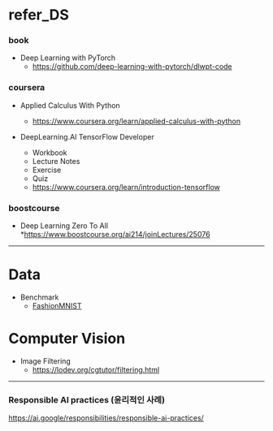 # refer_DS

### book

* Deep Learning with PyTorch  
  * https://github.com/deep-learning-with-pytorch/dlwpt-code

### coursera

* Applied Calculus With Python  
  * https://www.coursera.org/learn/applied-calculus-with-python

* DeepLearning.AI TensorFlow Developer
  * Workbook
  * Lecture Notes
  * Exercise
  * Quiz  
  * https://www.coursera.org/learn/introduction-tensorflow

### boostcourse

* Deep Learning Zero To All  
  *https://www.boostcourse.org/ai214/joinLectures/25076

---

# Data

* Benchmark
  * [FashionMNIST](https://github.com/zalandoresearch/fashion-mnist)

# Computer Vision

* Image Filtering  
  * https://lodev.org/cgtutor/filtering.html

---

### Responsible AI practices (윤리적인 사례)
https://ai.google/responsibilities/responsible-ai-practices/
